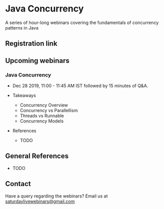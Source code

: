 # Java Concurrency
A series of hour-long webinars covering the fundamentals of concurrency patterns in Java

## Registration link


## Upcoming webinars
### Java Concurrency
 * Dec 28 2019, 11:00 - 11:45 AM IST followed by 15 minutes of Q&A.
 * Takeaways
     - Concurrency Overview
     - Concurrency vs Parallellism
     - Threads vs Runnable
     - Concurrency Models
     
 * References
    - TODO
 

## General References
 - TODO
 
## Contact
Have a query regarding the webinars? Email us at [saturdaylivewebinars@gmail.com](mailto:saturdaylivewebinars@gmail.com)
